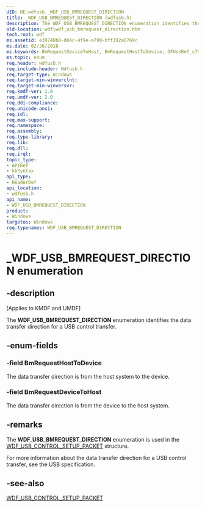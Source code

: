 ```yaml
---
UID: NE:wdfusb._WDF_USB_BMREQUEST_DIRECTION
title: _WDF_USB_BMREQUEST_DIRECTION (wdfusb.h)
description: The WDF_USB_BMREQUEST_DIRECTION enumeration identifies the data transfer direction for a USB control transfer.
old-location: wdf\wdf_usb_bmrequest_direction.htm
tech.root: wdf
ms.assetid: e39748b8-d84c-4f9e-a790-bff192a6769c
ms.date: 02/26/2018
ms.keywords: BmRequestDeviceToHost, BmRequestHostToDevice, DFUsbRef_c758891d-14e3-4034-8e95-b896470437fd.xml, WDF_USB_BMREQUEST_DIRECTION, WDF_USB_BMREQUEST_DIRECTION enumeration, _WDF_USB_BMREQUEST_DIRECTION, kmdf.wdf_usb_bmrequest_direction, wdf.wdf_usb_bmrequest_direction, wdfusb/BmRequestDeviceToHost, wdfusb/BmRequestHostToDevice, wdfusb/WDF_USB_BMREQUEST_DIRECTION
ms.topic: enum
req.header: wdfusb.h
req.include-header: Wdfusb.h
req.target-type: Windows
req.target-min-winverclnt: 
req.target-min-winversvr: 
req.kmdf-ver: 1.0
req.umdf-ver: 2.0
req.ddi-compliance: 
req.unicode-ansi: 
req.idl: 
req.max-support: 
req.namespace: 
req.assembly: 
req.type-library: 
req.lib: 
req.dll: 
req.irql: 
topic_type:
- APIRef
- kbSyntax
api_type:
- HeaderDef
api_location:
- wdfusb.h
api_name:
- WDF_USB_BMREQUEST_DIRECTION
product:
- Windows
targetos: Windows
req.typenames: WDF_USB_BMREQUEST_DIRECTION
---
```


# _WDF_USB_BMREQUEST_DIRECTION enumeration


## -description


<p class="CCE_Message">[Applies to KMDF and UMDF]</p>

The <b>WDF_USB_BMREQUEST_DIRECTION</b> enumeration identifies the data transfer direction for a USB control transfer. 


## -enum-fields




### -field BmRequestHostToDevice

The data transfer direction is from the host system to the device.


### -field BmRequestDeviceToHost

The data transfer direction is from the device to the host system.


## -remarks



The <b>WDF_USB_BMREQUEST_DIRECTION</b> enumeration is used in the <a href="https://msdn.microsoft.com/library/windows/hardware/ff552568">WDF_USB_CONTROL_SETUP_PACKET</a> structure.

For more information about the data transfer direction for a USB control transfer, see the USB specification.




## -see-also




<a href="https://msdn.microsoft.com/library/windows/hardware/ff552568">WDF_USB_CONTROL_SETUP_PACKET</a>
 

 

